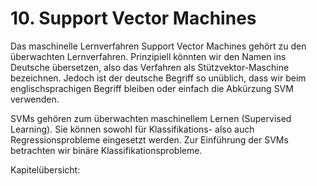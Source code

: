 # 10. Support Vector Machines

Das maschinelle Lernverfahren Support Vector Machines gehört zu den überwachten
Lernverfahren. Prinzipiell könnten wir den Namen ins Deutsche übersetzen, also
das Verfahren als Stützvektor-Maschine bezeichnen. Jedoch ist der deutsche
Begriff so unüblich, dass wir beim englischsprachigen Begriff bleiben oder
einfach die Abkürzung SVM verwenden.

SVMs gehören zum überwachten maschinellem Lernen (Supervised Learning). Sie
können sowohl für Klassifikations- also auch Regressionsprobleme eingesetzt
werden. Zur Einführung der SVMs betrachten wir binäre Klassifikationsprobleme.


Kapitelübersicht:

```{tableofcontents}
```